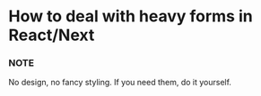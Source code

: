 # How to deal with heavy forms in React/Next

### NOTE
No design, no fancy styling. If you need them, do it yourself.

